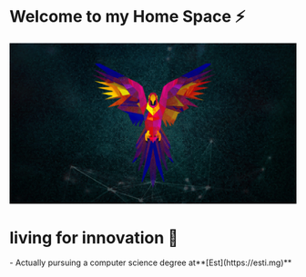 # Welcome to my Home Space ⚡

<img src="https://github.com/tax1000/tax1000/blob/main/images/1194296.jpg" alt="this is a parrot">
<h1>living for innovation &#128640;</h1>
- Actually pursuing a computer science degree at**[Est](https://esti.mg)**

<!--
**tax1000/tax1000** is a ✨ _special_ ✨ repository because its `README.md` (this file) appears on your GitHub profile.

Here are some ideas to get you started:

- 🔭 I’m currently working on ...
- 🌱 I’m currently learning ...
- 👯 I’m looking to collaborate on ...
- 🤔 I’m looking for help with ...
- 💬 Ask me about ...
- 📫 How to reach me: ...
- 😄 Pronouns: ...
- ⚡ Fun fact: ...
-->
